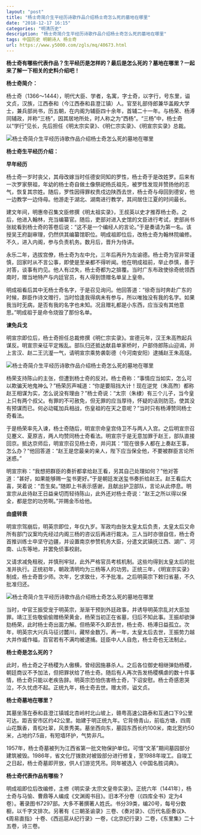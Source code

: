 ```yaml
---
layout: "post"
title: "杨士奇简介生平经历诗歌作品介绍杨士奇怎么死的墓地在哪里"
date: "2018-12-17 16:15"
categories: "明清历史"
description: "杨士奇简介生平经历诗歌作品介绍杨士奇怎么死的墓地在哪里"
tags: 中国历史 明朝诗人 杨士奇
url: https://www.y5000.com/zgls/mq/40673.html
---
```






**杨士奇有哪些代表作品？生平经历是怎样的？最后是怎么死的？墓地在哪里？一起来了解一下相关的史料介绍吧！**

 **杨士奇简介：**

杨士奇（1366～1444），明代大臣、学者，名寓，字士奇，以字行，号东里，谥文贞，汉族，江西泰和（今江西泰和县澄江镇）人。官至礼部侍郎兼华盖殿大学士，兼兵部尚书，历五朝，在内阁为辅臣四十余年，首辅二十一年。与杨荣、杨溥同辅政，并称“三杨”，因其居地所处，时人称之为“西杨”。“三杨”中，杨士奇以“学行”见长，先后担任《明太宗实录》、《明仁宗实录》、《明宣宗实录》总裁。

![杨士奇简介生平经历诗歌作品介绍杨士奇怎么死的墓地在哪里](https://img.y5000.com/uploads/allimg/190128/82eb03d79a1a60117103e77958b35228.jpg)

 **杨士奇生平经历介绍：**

 **早年经历**

杨士奇一岁时丧父，其母改嫁当时任德安同知的罗性，杨士奇于是改姓罗。后来有一次罗家祭祖，年幼的杨士奇自做土像祭祀杨氏祖先，被罗性发现并赞扬他的志气，恢复其宗姓。随后，罗性因得罪权贵戍边陕西去世，杨士奇与母回到德安，他一边教学一边侍母。他游走于湖北、湖南进行教学，其间居住江夏的时间最长。

建文年间，明惠帝召集文臣修撰《明太祖实录》，王叔英以史才推荐杨士奇。之后，他进入翰林，充当编纂官。随后，吏部对进入史馆的文臣进行考试，吏部尚书张紞看到杨士奇的答卷后说：“这不是一个编经人的言论。”于是奏请为第一名。该授吴王府副审理，仍然供其编纂馆职位。明成祖即位后，改杨士奇为翰林院编修。不久，进入内阁，参与负责机务。数月后，晋升为侍讲。

永乐二年，选拔宫僚，杨士奇为左中允，三年后再升为左谕德。杨士奇为官非常谨慎，回家时从不言公事，即使是至亲都不得听闻。他在明成祖前，举止恭慎，善于对答，谈事有灼见。他人有过失，杨士奇都为之揜覆。当时广东布政使徐奇统领西南时，赠当地特产与内廷官员，有人得到馈赠名单呈上皇帝。

明成祖看后其中无杨士奇名字，于是召见询问。他回答道：“徐奇当时奔赴广东的时候，群臣作诗文赠行，当时恰逢我得病未有参与，所以唯独没有我的名字。如果我当时无病，是否有我的名字也未知。况且赠礼都是小东西，应当没有其他意思。”明成祖于是命令烧毁了那份名单。

 **谏免兵戈**

明宣宗即位后，杨士奇担任总裁修撰《明仁宗实录》。宣德元年，汉王朱高煦起兵谋反。明宣宗亲征平定叛乱。部队归还抵达献县单家桥时，户部侍郎陈山迎谒，并上言汉、赵二王沆瀣一气，请明宣宗乘势袭彰德（今河南安阳）逮捕赵王朱高燧。

![杨士奇简介生平经历诗歌作品介绍杨士奇怎么死的墓地在哪里](https://img.y5000.com/uploads/allimg/190128/4c3d146fe61930a0b8b887175c7f9f11.jpg)

杨荣支持陈山的主张，但遭到杨士奇的反对。杨士奇称：“事情应当如实，怎么可以欺骗天地鬼神么？”杨荣厉声喊道：“你是要阻挡大计！现在逆党（朱高煦）都称赵王相谋为实，怎么说没有理由？”杨士奇说：“太宗（朱棣）有三个儿子，当今皇上只有两个叔父。有罪的不可赦免，但无罪的应当厚待，怀疑的话则防范，使其没有预谋而已。何必动辄加兵相战，伤皇祖的在天之意呢？”当时只有杨溥赞同杨士奇看法。

于是杨荣率先入谏，杨士奇随后，明宣宗命皇宫侍卫不与两人入宫。之后明宣宗召见蹇义、夏原吉，两人均赞同杨士奇看法。明宣宗于是无意加罪于赵王，部队直接回京。抵达京师后，明宣宗召见杨士奇，并问其：“现在很多人都在上奏赵王事，怎么办？”他回答道：“赵王是您最亲的亲人，陛下应当保全他，不要被群臣言论所迷惑。”

明宣宗称：“我想把群臣的奏折都拿给赵王看，另其自己处理如何？”他对答道：“甚好，如果能够赐一玺书更好。”于是朝廷发送玺书奏折给赵王。赵王看后大喜，哭着说：“吾生矣。”随即上书表示感谢，且献出护卫部队，言论从此停息。明宣宗从此待赵王日益亲切而轻待陈山，此外还对杨士奇说：“赵王之所以得以保全，都是您的功劳啊。”并赐金币给他。

 **由盛转衰**

明宣宗驾崩后，明英宗即位，年仅九岁。军政均由张太皇太后负责，太皇太后又命所有部门议案均先经过内阁三杨的咨议后再进行裁决。三人当时亦很自信，杨士奇首推训练士卒坚守边疆，并设置南京参赞机务大臣，分遣文武镇抚江西、湖广、河南、山东等地，并罢免侦事校尉。

又请求减免租税，并慎刑牢狱，此外严格官员考核机制。这些均得到太皇太后的批准并执行。正统初年，朝政清明均为三杨等人的功劳。正统三年，《明宣宗实录》制成，杨士奇晋少师。次年，乞求致仕，不予批准。之后明英宗下敕归省墓，不久批准归还。

![杨士奇简介生平经历诗歌作品介绍杨士奇怎么死的墓地在哪里](https://img.y5000.com/uploads/allimg/190128/2b7055d45fc00a9fc214c804d04c5b99.jpg)

当时，中官王振受宠于明英宗，渐渐干预到外廷政事，并诱导明英宗乱对大臣加罪。靖江王佐敬偷偷赠杨荣黄金，杨荣当初正在省墓，归后不知此事。王振却欲弹劾杨荣，此时杨士奇出面力解。但杨荣不久即去世，杨士奇、杨溥日益孤立。次年，明英宗大兴兵马征讨麓川，藏帑金数万。再一年，太皇太后去世，王振势力越大并作威作福，百官若有不满均被逮捕。廷臣中人人自危，杨士奇也无法制止。

 **杨士奇是怎么死的？**

此时，杨士奇之子杨稷为人傲横，曾经因施暴杀人。之后各位御史相继弹劾杨稷，朝廷商议不予加法，但把罪状给了杨士奇。随后有人再次告发杨稷横虐的数十件事情，杨士奇只能以老疾告辞。明英宗恐怕伤害杨士奇，下诏安慰。杨士奇感恩哭泣，不久忧虑不起。正统九年，杨士奇去世。赠太师，谥文贞。

 **杨士奇墓地在哪里？**

其墓坐落在泰和县澄江镇城北杏岭村北山坡上，赣粤高速公路泰和互通口下9公里可达。距吉安市区约42公里。始建于明正统九年。它背倚青山，前临方塘，四周山花飘香，青松吐翠，风景秀美。墓坐西向东，墓园东西长约100米，南北宽约50米，占地约7.5亩，有短墙环护，气势非凡。

1957年，杨士奇墓被列为江西省第一批文物保护单位。可惜“文革”期间墓园部分建筑被毁。1986年，省文化厅拨款对被毁部分进行修复，至1988年竣工。自竣工之日起，杨士奇墓即开放，供人们游览凭吊。同年被选入《中国名胜词典》。

 **杨士奇代表作品有哪些？**

明成祖即位后改编修，主修《明实录·太宗文皇帝实录》。正统六年（1441年），杨士奇与马愉、曹鼎等人编成《文渊阁书目》。旧本不分卷（《四库全书》定为4卷）。著录图书7297部。大多不著撰著人姓氏。书分39类，编20号，每号分数橱，以千字文排次。另著有《三朝圣谕录》三卷、《奏对录》、《历代名臣奏议》、《周易直指》十卷、《西巡扈从纪行录》一卷，《北京纪行录》二卷，《东里集》二十五卷，诗三卷。
